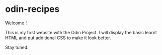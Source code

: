 # odin-recipes

Welcome !

This is my first website with the Odin Project.
I will display the basic learnt HTML and put additional CSS to make it look better.

Stay tuned.
